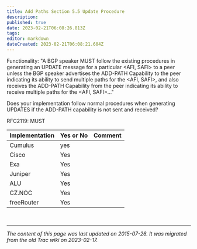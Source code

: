 ```yaml
---
title: Add Paths Section 5.5 Update Procedure
description: 
published: true
date: 2023-02-21T06:08:26.813Z
tags: 
editor: markdown
dateCreated: 2023-02-21T06:08:21.604Z
---
```


 Functionality: "A BGP speaker MUST follow the existing procedures in generating an UPDATE message for a particular <AFI, SAFI> to a peer unless the BGP speaker advertises the ADD-PATH Capability to the peer indicating its ability to send multiple paths for the <AFI, SAFI>, and also receives the ADD-PATH Capability from the peer indicating its ability to receive multiple paths for the <AFI, SAFI>..."

Does your implementation follow normal procedures when generating UPDATES if the ADD-PATH capability is not sent and received?

  RFC2119: MUST

| Implementation  |  Yes or No  |  Comment   |
|-----------------|-------------|------------|
|      Cumulus    |  yes        |            |
|  Cisco          |  Yes        |            |
|  Exa            |  Yes        |            |
|  Juniper        |  Yes        |            |
|  ALU            |  Yes        |            |
|  CZ.NOC         |  Yes        |            |
|  freeRouter     |  Yes        |            |

&nbsp;
&nbsp;
&nbsp;

---

*The content of this page was last updated on 2015-07-26. It was migrated from the old Trac wiki on 2023-02-17.*
